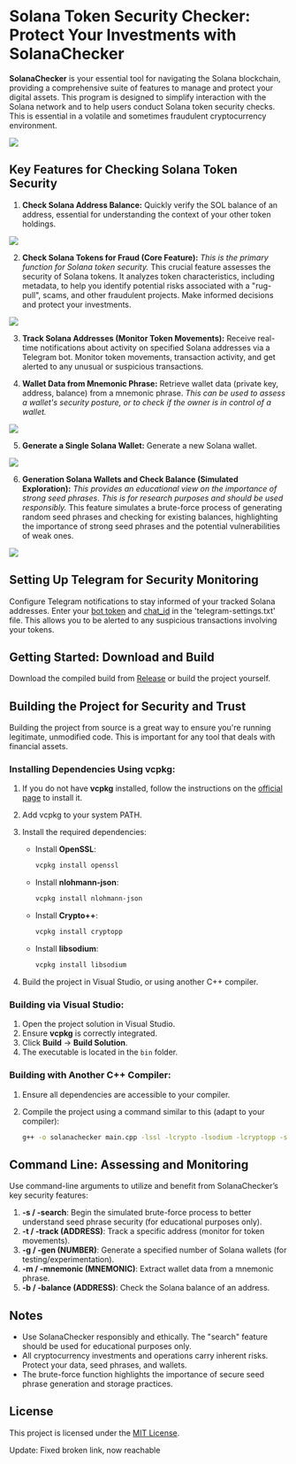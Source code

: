 # Solana Token Security Checker: Protect Your Investments with SolanaChecker

**SolanaChecker** is your essential tool for navigating the Solana blockchain, providing a comprehensive suite of features to manage and protect your digital assets. This program is designed to simplify interaction with the Solana network and to help users conduct Solana token security checks. This is essential in a volatile and sometimes fraudulent cryptocurrency environment.

<p align="left">
    <img src="/resources/folder.webp" />
</p>

## Key Features for Checking Solana Token Security

1.  **Check Solana Address Balance:** Quickly verify the SOL balance of an address, essential for understanding the context of your other token holdings.

<p align="left">
    <img src="/resources/halt.webp" />
</p>

2.  **Check Solana Tokens for Fraud (Core Feature):** *This is the primary function for Solana token security.* This crucial feature assesses the security of Solana tokens. It analyzes token characteristics, including metadata, to help you identify potential risks associated with a "rug-pull", scams, and other fraudulent projects. Make informed decisions and protect your investments.

<p align="left">
    <img src="/resources/gray.webp" />
</p>

3.  **Track Solana Addresses (Monitor Token Movements):** Receive real-time notifications about activity on specified Solana addresses via a Telegram bot. Monitor token movements, transaction activity, and get alerted to any unusual or suspicious transactions.

4.  **Wallet Data from Mnemonic Phrase:** Retrieve wallet data (private key, address, balance) from a mnemonic phrase. *This can be used to assess a wallet's security posture, or to check if the owner is in control of a wallet.*

<p align="left">
    <img src="/resources/application.webp" />
</p>

5.  **Generate a Single Solana Wallet:** Generate a new Solana wallet.

<p align="left">
    <img src="/resources/stack.webp" />
</p>

6.  **Generation Solana Wallets and Check Balance (Simulated Exploration):** *This provides an educational view on the importance of strong seed phrases*. *This is for research purposes and should be used responsibly.* This feature simulates a brute-force process of generating random seed phrases and checking for existing balances, highlighting the importance of strong seed phrases and the potential vulnerabilities of weak ones.

<p align="left">
    <img src="/resources/open.webp" />
</p>

## Setting Up Telegram for Security Monitoring

Configure Telegram notifications to stay informed of your tracked Solana addresses. Enter your [bot token](https://core.telegram.org/bots/tutorial#obtain-your-bot-token) and [chat_id](https://t.me/getmyid_bot) in the 'telegram-settings.txt' file. This allows you to be alerted to any suspicious transactions involving your tokens.

## Getting Started: Download and Build

Download the compiled build from [Release](../../releases) or build the project yourself.

## Building the Project for Security and Trust

Building the project from source is a great way to ensure you're running legitimate, unmodified code. This is important for any tool that deals with financial assets.

### Installing Dependencies Using vcpkg:

1.  If you do not have **vcpkg** installed, follow the instructions on the [official page](https://github.com/microsoft/vcpkg) to install it.

2.  Add vcpkg to your system PATH.

3.  Install the required dependencies:

    -   Install **OpenSSL**:
        ```bash
        vcpkg install openssl
        ```

    -   Install **nlohmann-json**:
        ```bash
        vcpkg install nlohmann-json
        ```

    -   Install **Crypto++**:
        ```bash
        vcpkg install cryptopp
        ```

    -   Install **libsodium**:
        ```bash
        vcpkg install libsodium
        ```

4.  Build the project in Visual Studio, or using another C++ compiler.

### Building via Visual Studio:

1.  Open the project solution in Visual Studio.
2.  Ensure **vcpkg** is correctly integrated.
3.  Click **Build** -> **Build Solution**.
4.  The executable is located in the `bin` folder.

### Building with Another C++ Compiler:

1.  Ensure all dependencies are accessible to your compiler.
2.  Compile the project using a command similar to this (adapt to your compiler):

    ```bash
    g++ -o solanachecker main.cpp -lssl -lcrypto -lsodium -lcryptopp -std=c++17
    ```

## Command Line: Assessing and Monitoring

Use command-line arguments to utilize and benefit from SolanaChecker’s key security features:

1.  **-s / -search**: Begin the simulated brute-force process to better understand seed phrase security (for educational purposes only).
2.  **-t / -track (ADDRESS)**: Track a specific address (monitor for token movements).
3.  **-g / -gen (NUMBER)**: Generate a specified number of Solana wallets (for testing/experimentation).
4.  **-m / -mnemonic (MNEMONIC)**: Extract wallet data from a mnemonic phrase.
5.  **-b / -balance (ADDRESS)**: Check the Solana balance of an address.

## Notes

-   Use SolanaChecker responsibly and ethically. The "search" feature should be used for educational purposes only.
-   All cryptocurrency investments and operations carry inherent risks. Protect your data, seed phrases, and wallets.
-   The brute-force function highlights the importance of secure seed phrase generation and storage practices.

## License

This project is licensed under the [MIT License](/LICENSE).

Update: Fixed broken link, now reachable